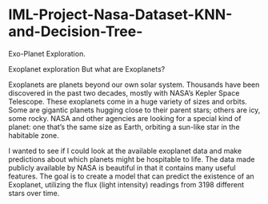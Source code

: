 # IML-Project-Nasa-Dataset-KNN-and-Decision-Tree-
Exo-Planet Exploration.


Exoplanet exploration
But what are Exoplanets?

Exoplanets are planets beyond our own solar system. Thousands have been discovered in the past two decades, mostly with NASA’s Kepler Space Telescope. These exoplanets come in a huge variety of sizes and orbits. Some are gigantic planets hugging close to their parent stars; others are icy, some rocky. NASA and other agencies are looking for a special kind of planet: one that’s the same size as Earth, orbiting a sun-like star in the habitable zone.

I wanted to see if I could look at the available exoplanet data and make predictions about which planets might be hospitable to life. The data made publicly available by NASA is beautiful in that it contains many useful features. The goal is to create a model that can predict the existence of an Exoplanet, utilizing the flux (light intensity) readings from 3198 different stars over time.
